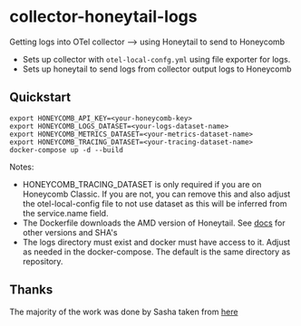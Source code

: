 # collector-honeytail-logs
Getting logs into OTel collector --> using Honeytail to send to Honeycomb

- Sets up collector with `otel-local-confg.yml` using file exporter for logs. 
- Sets up honeytail to send logs from collector output logs to Honeycomb

## Quickstart

```
export HONEYCOMB_API_KEY=<your-honeycomb-key>
export HONEYCOMB_LOGS_DATASET=<your-logs-dataset-name>
export HONEYCOMB_METRICS_DATASET=<your-metrics-dataset-name>
export HONEYCOMB_TRACING_DATASET=<your-tracing-dataset-name>
docker-compose up -d --build
```

Notes: 

- HONEYCOMB_TRACING_DATASET is only required if you are on Honeycomb Classic. If you are not, you can remove this and also adjust the otel-local-config file to not use dataset as this will be inferred from the service.name field.  
- The Dockerfile downloads the AMD version of Honeytail.  See [docs](https://docs.honeycomb.io/getting-data-in/logs/honeytail/#installation) for other versions and SHA's
- The logs directory must exist and docker must have access to it. Adjust as needed in the docker-compose. The default is the same directory as repository.

## Thanks  
The majority of the work was done by Sasha taken from [here](https://github.com/sgsharma/collector-honeytail-logs)